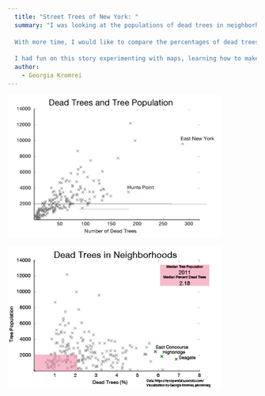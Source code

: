 ```yaml
---
  title: "Street Trees of New York: "
  summary: "I was looking at the populations of dead trees in neighborhoods of New York, trying to figure out why there are so many more in East New York. It turns out that, while there are many more dead trees in East New York, this is mostly because there are more trees! After some data-wrangling, I've found the percentage of dead trees for each NTA, and I can compare that to the total tree population. In general, most neighborhoods have higher percentages of dead trees the less trees they have, and lower percentages the more trees they have.

  With more time, I would like to compare the percentages of dead trees in 2015 to the censuses that were taken in 2005 and 1995. I suspect there may be a difference in areas that were more severely impacted by Sandy.

  I had fun on this story experimenting with maps, learning how to make a new data frame by value counts, and figuring out how to work with a pretty large data frame. It was pretty frustrating."
  author:
    - Georgia Kromrei
---
```


![Dead_Trees_Total_Population](Dead_Trees_Total_Population.png)

![Dead_Trees_Percent](Percent_Dead_Trees.png)
